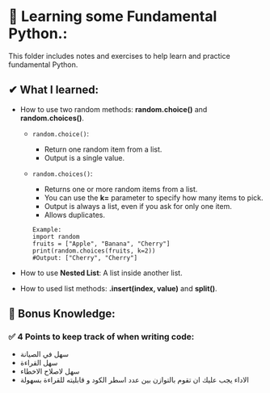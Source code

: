 # 🧠 Learning some Fundamental Python.:
This folder includes notes and exercises to help learn and practice fundamental Python.

## ✔ What I learned:
+ How to use two random methods: **random.choice()** and **random.choices()**.
  - `random.choice()`:
    * Return one random item from a list.
    * Output is a single value.

  - `random.choices()`:
    * Returns one or more random items from a list.
    * You can use the **k=** parameter to specify how many items to pick.
    * Output is always a list, even if you ask for only one item.
    * Allows duplicates.
    ```
    Example:
    import random
    fruits = ["Apple", "Banana", "Cherry"]
    print(random.choices(fruits, k=2))  
    #Output: ["Cherry", "Cherry"]
    ```
    
+ How to use **Nested List**: A list inside another list.
+ How to used list methods: **.insert(index, value)** and **split()**.

## 📌 Bonus Knowledge:
### ✅ 4 Points to keep track of when writing code:
+ سهل في الصيانة
+ سهل القراءة
+ سهل لاصلاح الاخطاء
+ الاداء
يجب عليك ان تقوم بالتوازن بين عدد اسطر الكود و قابليته للقراءة بسهولة
